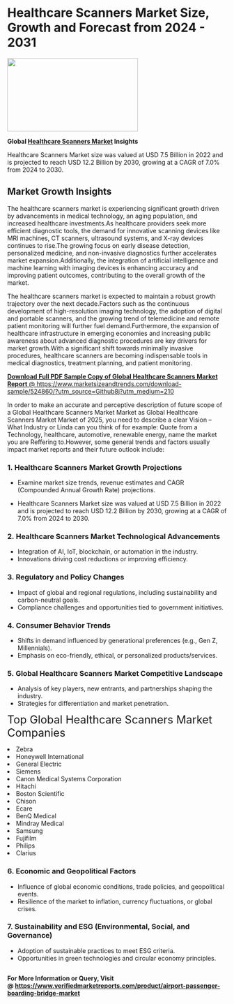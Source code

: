 <H1>Healthcare Scanners Market Size, Growth and Forecast from 2024 - 2031</H1><img class="aligncenter size-medium wp-image-584254" src="https://thirdeyenews.in/wp-content/uploads/2024/09/Global-Market-Research-300x168.jpeg" alt="" width="300" height="168" /><p><strong>Global&nbsp;<a href="https://www.marketsizeandtrends.com/download-sample/524860/?utm_source=Github8j?utm_medium=210">Healthcare Scanners Market</a> Insights</strong></p><p>Healthcare Scanners Market size was valued at USD 7.5 Billion in 2022 and is projected to reach USD 12.2 Billion by 2030, growing at a CAGR of 7.0% from 2024 to 2030.</p><p><h2>Market Growth Insights</h2> <p>The healthcare scanners market is experiencing significant growth driven by advancements in medical technology, an aging population, and increased healthcare investments.As healthcare providers seek more efficient diagnostic tools, the demand for innovative scanning devices like MRI machines, CT scanners, ultrasound systems, and X-ray devices continues to rise.The growing focus on early disease detection, personalized medicine, and non-invasive diagnostics further accelerates market expansion.Additionally, the integration of artificial intelligence and machine learning with imaging devices is enhancing accuracy and improving patient outcomes, contributing to the overall growth of the market.</p> <p><a href="#"></a></p> <p>The healthcare scanners market is expected to maintain a robust growth trajectory over the next decade.Factors such as the continuous development of high-resolution imaging technology, the adoption of digital and portable scanners, and the growing trend of telemedicine and remote patient monitoring will further fuel demand.Furthermore, the expansion of healthcare infrastructure in emerging economies and increasing public awareness about advanced diagnostic procedures are key drivers for market growth.With a significant shift towards minimally invasive procedures, healthcare scanners are becoming indispensable tools in medical diagnostics, treatment planning, and patient monitoring.</p> <p><a href="#"></p><p><span class=""><strong>Download Full PDF Sample Copy of Global Healthcare Scanners Market Report</strong> @ <a href="https://www.marketsizeandtrends.com/download-sample/524860/?utm_source=Github8j?utm_medium=210" target="_blank">https://www.marketsizeandtrends.com/download-sample/524860/?utm_source=Github8j?utm_medium=210</a></span></p><p>In order to make an accurate and perceptive description of future scope of a Global&nbsp;Healthcare Scanners Market Market as Global&nbsp;Healthcare Scanners Market Market of 2025, you need to describe a clear Vision &ndash; What Industry or Linda can you think of for example: Quote from a Technology, healthcare, automotive, renewable energy, name the market you are Reffering to.However, some general trends and factors usually impact market reports and their future outlook include:</p><h3>1.&nbsp;<strong>Healthcare Scanners Market Growth Projections</strong></h3><ul><li>Examine market size trends, revenue estimates and CAGR (Compounded Annual Growth Rate) projections.</li><li><p>Healthcare Scanners Market size was valued at USD 7.5 Billion in 2022 and is projected to reach USD 12.2 Billion by 2030, growing at a CAGR of 7.0% from 2024 to 2030.</p></li></ul><h3>2.&nbsp;<strong>Healthcare Scanners Market Technological Advancements</strong></h3><ul><li>Integration of AI, IoT, blockchain, or automation in the industry.</li><li>Innovations driving cost reductions or improving efficiency.</li></ul><h3>3.&nbsp;<strong>Regulatory and Policy Changes</strong></h3><ul><li>Impact of global and regional regulations, including sustainability and carbon-neutral goals.</li><li>Compliance challenges and opportunities tied to government initiatives.</li></ul><h3>4.&nbsp;<strong>Consumer Behavior Trends</strong></h3><ul><li>Shifts in demand influenced by generational preferences (e.g., Gen Z, Millennials).</li><li>Emphasis on eco-friendly, ethical, or personalized products/services.</li></ul><h3>5.&nbsp;<strong>Global Healthcare Scanners Market Competitive Landscape</strong></h3><ul><li>Analysis of key players, new entrants, and partnerships shaping the industry.</li><li>Strategies for differentiation and market penetration.</li></ul><p data-pm-slice="1 1 []"><span style="color: inherit; font-family: inherit; font-size: 25px;">Top Global Healthcare Scanners Market Companies</span></p><div class="" data-test-id=""><p><li>Zebra</li><li> Honeywell International</li><li> General Electric</li><li> Siemens</li><li> Canon Medical Systems Corporation</li><li> Hitachi</li><li> Boston Scientific</li><li> Chison</li><li> Ecare</li><li> BenQ Medical</li><li> Mindray Medical</li><li> Samsung</li><li> Fujifilm</li><li> Philips</li><li> Clarius</li></p></div><h3>6.&nbsp;<strong>Economic and Geopolitical Factors</strong></h3><ul><li>Influence of global economic conditions, trade policies, and geopolitical events.</li><li>Resilience of the market to inflation, currency fluctuations, or global crises.</li></ul><h3>7.&nbsp;<strong>Sustainability and ESG (Environmental, Social, and Governance)</strong></h3><ul><li>Adoption of sustainable practices to meet ESG criteria.</li><li>Opportunities in green technologies and circular economy principles.</li></ul><h2><strong style="font-size: 14px;">For More Information or Query, Visit @&nbsp;</strong><a style="background-color: #ffffff; font-size: 14px;" href="https://www.marketsizeandtrends.com/report/healthcare-scanners-market/" target="_blank">https://www.verifiedmarketreports.com/product/airport-passenger-boarding-bridge-market</a></h2>